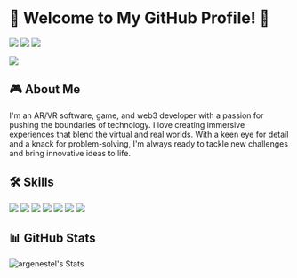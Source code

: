 # 🚀 Welcome to My GitHub Profile! 🌌

[![](https://img.shields.io/badge/GitHub-100000?style=for-the-badge&logo=github&logoColor=white)](https://github.com/yourusername)
[![](https://img.shields.io/badge/Twitter-1DA1F2?style=for-the-badge&logo=twitter&logoColor=white)](https://twitter.com/yourusername)
[![](https://img.shields.io/badge/LinkedIn-0077B5?style=for-the-badge&logo=linkedin&logoColor=white)](https://www.linkedin.com/in/yourusername/)

![](https://media.giphy.com/media/f3iwJFOVOwuy7K6FFw/giphy.gif)

## 🎮 About Me

I'm an AR/VR software, game, and web3 developer with a passion for pushing the boundaries of technology. I love creating immersive experiences that blend the virtual and real worlds. With a keen eye for detail and a knack for problem-solving, I'm always ready to tackle new challenges and bring innovative ideas to life.

## 🛠️ Skills

![](https://img.shields.io/badge/Unity-100000?style=for-the-badge&logo=unity&logoColor=white)
![](https://img.shields.io/badge/Unreal_Engine-313131?style=for-the-badge&logo=unreal-engine&logoColor=white)
![](https://img.shields.io/badge/C%2B%2B-00599C?style=for-the-badge&logo=c%2B%2B&logoColor=white)
![](https://img.shields.io/badge/C%23-239120?style=for-the-badge&logo=c-sharp&logoColor=white)
![](https://img.shields.io/badge/Solidity-363636?style=for-the-badge&logo=solidity&logoColor=white)
![](https://img.shields.io/badge/JavaScript-F7DF1E?style=for-the-badge&logo=javascript&logoColor=black)
![](https://img.shields.io/badge/Three.js-000000?style=for-the-badge&logo=three.js&logoColor=white)

## 📊 GitHub Stats

![argenestel's Stats](https://github-readme-stats.vercel.app/api?username=argenestel&theme=dracula&show_icons=true&hide_border=false&count_private=true)
